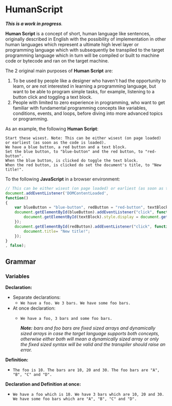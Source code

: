 # HumanScript

_**This is a work in progress**._

**Human Script** is a concept of short, human language like sentences, originally described in English with the possibility of implementation in other human languages which represent a ultimate high level layer or programming language which with subsequently be transpiled to the target programming language which in turn will be compiled or built to machine code or bytecode and ran on the target machine.

The 2 original main purposes of **Human Script** are:

1. To be used by people like a designer who haven't had the opportunity to learn, or are not interested in learning a programming language, but want to be able to program simple tasks, for example, listening to a button click and toggling a text block.
2. People with limited to zero experience in programming, who want to get familiar with fundamental programming concepts like variables, conditions, events, and loops, before diving into more advanced topics or programming.

As an example, the following **Human Script**:

```HumanScript
Start these wisest. Note: This can be either wisest (on page loaded) or earliest (as soon as the code is loaded).
We have a blue button, a red button and a text block.
Set the blue button, to "blue-button" and the red button, to "red-button".
When the blue button, is clicked do toggle the text block.
When the red button, is clicked do set the document's title, to "New title!".
```

To the following **JavaScript** in a browser environment:

```JavaScript
// This can be either wisest (on page loaded) or earliest (as soon as the code is loaded).
document.addEventListener('DOMContentLoaded', 
function()
{
    var blueButton = "blue-button", redButton = "red-button", textBlock = "text-block";
    document.getElementById(blueButton).addEventListener("click", function(){
        document.getElementById(textBlock).style.display = document.getElementById(textBlock).style.display === "none" ? "" : "none";
    });
    document.getElementById(redButton).addEventListener("click", function(){
        document.title= "New title!";
    });
}
, false);
```

## Grammar

### Variables

**Declaration:**

* Separate declarations:
  * `We have a foo. We 3 bars. We have some foo bars.`
* At once declaration:
  * `We have a foo, 3 bars and some foo bars.`

    _**Note:** bars and foo bars are fixed sized arrays and dynamically sized arrays in case the target language supports both concepts, otherwise either both will mean a dynamically sized array or only the fixed sized syntax will be valid and the transpiler should raise an error._

**Definition:**

* `The foo is 10. The bars are 10, 20 and 30. The foo bars are "A", "B", "C" and "D".`

**Declaration and Definition at once:**

* `We have a foo which is 10. We have 3 bars which are 10, 20 and 30. We have some foo bars which are "A", "B", "C" and "D".`